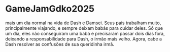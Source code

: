 # GameJamGdko2025
  mais um dia normal na vida de Dash e Damsei. Seus pais trabalham muito, principalmente viajando, e sempre deixam babás para cuidar deles. Só que um dia, eles não conseguiram uma babá e precisaram passar dois dias fora, deixando a responsabilidade para Dash, o irmão mais velho. Agora, cabe a Dash resolver as confusões de sua queridinha irmã.  
